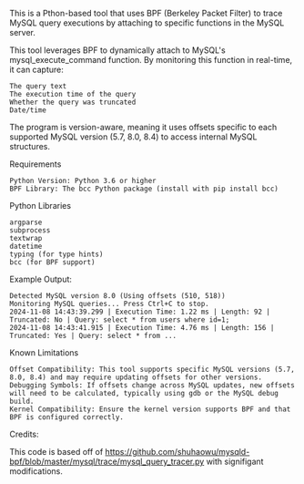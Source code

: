 This is a Pthon-based tool that uses BPF (Berkeley Packet Filter) to trace MySQL query executions by attaching to specific functions in the MySQL server. 

This tool leverages BPF to dynamically attach to MySQL's mysql_execute_command function. By monitoring this function in real-time, it can capture:

    The query text
    The execution time of the query
    Whether the query was truncated
    Date/time

The program is version-aware, meaning it uses offsets specific to each supported MySQL version (5.7, 8.0, 8.4) to access internal MySQL structures. 

Requirements

    Python Version: Python 3.6 or higher
    BPF Library: The bcc Python package (install with pip install bcc)

Python Libraries

    argparse
    subprocess
    textwrap
    datetime
    typing (for type hints)
    bcc (for BPF support)

Example Output: 

    Detected MySQL version 8.0 (Using offsets (510, 518))
    Monitoring MySQL queries... Press Ctrl+C to stop.
    2024-11-08 14:43:39.299 | Execution Time: 1.22 ms | Length: 92 | Truncated: No | Query: select * from users where id=1;
    2024-11-08 14:43:41.915 | Execution Time: 4.76 ms | Length: 156 | Truncated: Yes | Query: select * from ...

Known Limitations

    Offset Compatibility: This tool supports specific MySQL versions (5.7, 8.0, 8.4) and may require updating offsets for other versions.
    Debugging Symbols: If offsets change across MySQL updates, new offsets will need to be calculated, typically using gdb or the MySQL debug build.
    Kernel Compatibility: Ensure the kernel version supports BPF and that BPF is configured correctly.

Credits: 

This code is based off of https://github.com/shuhaowu/mysqld-bpf/blob/master/mysql/trace/mysql_query_tracer.py with signifigant modifications.

    
